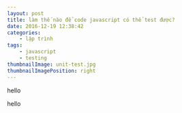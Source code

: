 ```yaml
---
layout: post
title: làm thế nào để code javascript có thể test được?
date: 2016-12-19 12:38:42
categories: 
	- lập trình
tags:
	- javascript
	- testing
thumbnailImage: unit-test.jpg
thumbnailImagePosition: right
---
```

hello
<!--more-->
hello
